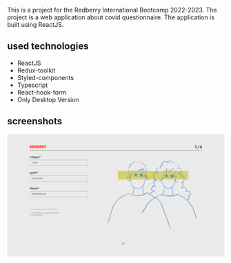 This is a project for the Redberry International Bootcamp 2022-2023. The project is a web application about covid questionnaire. The application is built using ReactJS.

## used technologies

- ReactJS
- Redux-toolkit
- Styled-components
- Typescript
- React-hook-form
- Only Desktop Version

## screenshots

![](./public/firstpage.png)
